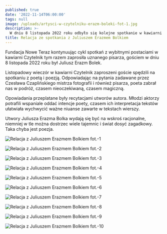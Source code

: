 ```yaml
---
published: true
date: '2022-11-14T06:00:00'
tags: null
image: /uploads/artysci-w-czytelniku-erazm-boleki-fot-1.jpg
description: >-
  W dniu 8 listopada 2022 roku odbyło się kolejne spotkanie w kawiarni Czytelnik Nowe Wydanie. Gościliśmy Juliusza Erazma Bolka.
title: Relacja ze spotkania z Juliuszem Erazmem Bolkiem
---
```


Fundacja Nowe Teraz kontynuując cykl spotkań z wybitnymi postaciami w kawiarni Czytelnik tym razem zaprosiła uznanego pisarza, gościem w dniu 8 listopada 2022 roku był Juliusz Erazm Bolek.

Listopadowy wieczór w kawiarni Czytelnik zaproszeni goście spędzili na spotkaniu z poetą i poezją. Odpowiadając na pytania zadawane przez Czesława Czaplińskiego mistrza fotografii i również pisarza, poeta zabrał nas w podróż, czasem nieoczekiwaną, czasem magiczną. 

Opowiadania przeplatane były recytacjami utworów autora. Młodzi aktorzy potrafili wspaniale oddać intencje poety, czasem ich interpretacja tekstów ułatwiała wychwycić ważne niuanse zawarte w tekstach wierszy. 

Utwory Juliusza Erazma Bolka wydają się być na wskroś racjonalne, niemniej w tle można dostrzec wiele tajemnic i świat dosyć zagadkowy. Taka chyba jest poezja.

![Relacja z Juliuszem Erazmem Bolkiem fot.-1](/uploads/artysci-w-czytelniku-erazm-boleki-fot-1.jpg)

![Relacja z Juliuszem Erazmem Bolkiem fot.-2](/uploads/artysci-w-czytelniku-erazm-boleki-fot-2.jpg)

![Relacja z Juliuszem Erazmem Bolkiem fot.-3](/uploads/artysci-w-czytelniku-erazm-boleki-fot-3.jpg)

![Relacja z Juliuszem Erazmem Bolkiem fot.-4](/uploads/artysci-w-czytelniku-erazm-boleki-fot-4.jpg)

![Relacja z Juliuszem Erazmem Bolkiem fot.-5](/uploads/artysci-w-czytelniku-erazm-boleki-fot-5.jpg)

![Relacja z Juliuszem Erazmem Bolkiem fot.-6](/uploads/artysci-w-czytelniku-erazm-boleki-fot-6.jpg)

![Relacja z Juliuszem Erazmem Bolkiem fot.-7](/uploads/artysci-w-czytelniku-erazm-boleki-fot-7.jpg)

![Relacja z Juliuszem Erazmem Bolkiem fot.-8](/uploads/artysci-w-czytelniku-erazm-boleki-fot-8.jpg)

![Relacja z Juliuszem Erazmem Bolkiem fot.-9](/uploads/artysci-w-czytelniku-erazm-boleki-fot-9.jpg)

![Relacja z Juliuszem Erazmem Bolkiem fot.-10](/uploads/artysci-w-czytelniku-erazm-boleki-fot-10.jpg)

